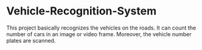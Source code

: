 # Vehicle-Recognition-System
This project basically recognizes the vehicles on the roads. It can count the number of cars in an image or video frame. Moreover, the vehicle number plates are scanned.
